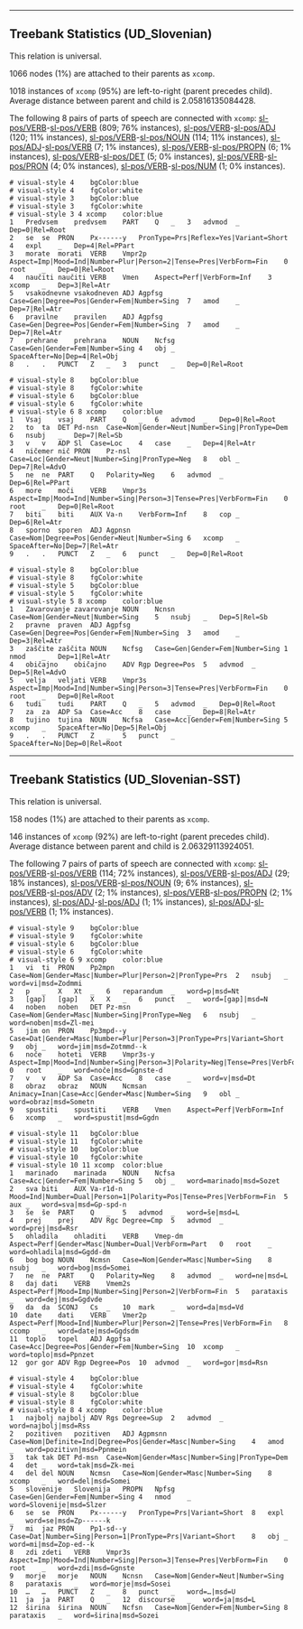 

--------------------------------------------------------------------------------

## Treebank Statistics (UD_Slovenian)

This relation is universal.

1066 nodes (1%) are attached to their parents as `xcomp`.

1018 instances of `xcomp` (95%) are left-to-right (parent precedes child).
Average distance between parent and child is 2.05816135084428.

The following 8 pairs of parts of speech are connected with `xcomp`: [sl-pos/VERB]()-[sl-pos/VERB]() (809; 76% instances), [sl-pos/VERB]()-[sl-pos/ADJ]() (120; 11% instances), [sl-pos/VERB]()-[sl-pos/NOUN]() (114; 11% instances), [sl-pos/ADJ]()-[sl-pos/VERB]() (7; 1% instances), [sl-pos/VERB]()-[sl-pos/PROPN]() (6; 1% instances), [sl-pos/VERB]()-[sl-pos/DET]() (5; 0% instances), [sl-pos/VERB]()-[sl-pos/PRON]() (4; 0% instances), [sl-pos/VERB]()-[sl-pos/NUM]() (1; 0% instances).


~~~ conllu
# visual-style 4	bgColor:blue
# visual-style 4	fgColor:white
# visual-style 3	bgColor:blue
# visual-style 3	fgColor:white
# visual-style 3 4 xcomp	color:blue
1	Predvsem	predvsem	PART	Q	_	3	advmod	_	Dep=0|Rel=Root
2	se	se	PRON	Px------y	PronType=Prs|Reflex=Yes|Variant=Short	4	expl	_	Dep=4|Rel=PPart
3	morate	morati	VERB	Vmpr2p	Aspect=Imp|Mood=Ind|Number=Plur|Person=2|Tense=Pres|VerbForm=Fin	0	root	_	Dep=0|Rel=Root
4	naučiti	naučiti	VERB	Vmen	Aspect=Perf|VerbForm=Inf	3	xcomp	_	Dep=3|Rel=Atr
5	vsakodnevne	vsakodneven	ADJ	Agpfsg	Case=Gen|Degree=Pos|Gender=Fem|Number=Sing	7	amod	_	Dep=7|Rel=Atr
6	pravilne	pravilen	ADJ	Agpfsg	Case=Gen|Degree=Pos|Gender=Fem|Number=Sing	7	amod	_	Dep=7|Rel=Atr
7	prehrane	prehrana	NOUN	Ncfsg	Case=Gen|Gender=Fem|Number=Sing	4	obj	_	SpaceAfter=No|Dep=4|Rel=Obj
8	.	.	PUNCT	Z	_	3	punct	_	Dep=0|Rel=Root

~~~


~~~ conllu
# visual-style 8	bgColor:blue
# visual-style 8	fgColor:white
# visual-style 6	bgColor:blue
# visual-style 6	fgColor:white
# visual-style 6 8 xcomp	color:blue
1	Vsaj	vsaj	PART	Q	_	6	advmod	_	Dep=0|Rel=Root
2	to	ta	DET	Pd-nsn	Case=Nom|Gender=Neut|Number=Sing|PronType=Dem	6	nsubj	_	Dep=7|Rel=Sb
3	v	v	ADP	Sl	Case=Loc	4	case	_	Dep=4|Rel=Atr
4	ničemer	nič	PRON	Pz-nsl	Case=Loc|Gender=Neut|Number=Sing|PronType=Neg	8	obl	_	Dep=7|Rel=AdvO
5	ne	ne	PART	Q	Polarity=Neg	6	advmod	_	Dep=6|Rel=PPart
6	more	moči	VERB	Vmpr3s	Aspect=Imp|Mood=Ind|Number=Sing|Person=3|Tense=Pres|VerbForm=Fin	0	root	_	Dep=0|Rel=Root
7	biti	biti	AUX	Va-n	VerbForm=Inf	8	cop	_	Dep=6|Rel=Atr
8	sporno	sporen	ADJ	Agpnsn	Case=Nom|Degree=Pos|Gender=Neut|Number=Sing	6	xcomp	_	SpaceAfter=No|Dep=7|Rel=Atr
9	.	.	PUNCT	Z	_	6	punct	_	Dep=0|Rel=Root

~~~


~~~ conllu
# visual-style 8	bgColor:blue
# visual-style 8	fgColor:white
# visual-style 5	bgColor:blue
# visual-style 5	fgColor:white
# visual-style 5 8 xcomp	color:blue
1	Zavarovanje	zavarovanje	NOUN	Ncnsn	Case=Nom|Gender=Neut|Number=Sing	5	nsubj	_	Dep=5|Rel=Sb
2	pravne	praven	ADJ	Agpfsg	Case=Gen|Degree=Pos|Gender=Fem|Number=Sing	3	amod	_	Dep=3|Rel=Atr
3	zaščite	zaščita	NOUN	Ncfsg	Case=Gen|Gender=Fem|Number=Sing	1	nmod	_	Dep=1|Rel=Atr
4	običajno	običajno	ADV	Rgp	Degree=Pos	5	advmod	_	Dep=5|Rel=AdvO
5	velja	veljati	VERB	Vmpr3s	Aspect=Imp|Mood=Ind|Number=Sing|Person=3|Tense=Pres|VerbForm=Fin	0	root	_	Dep=0|Rel=Root
6	tudi	tudi	PART	Q	_	5	advmod	_	Dep=0|Rel=Root
7	za	za	ADP	Sa	Case=Acc	8	case	_	Dep=8|Rel=Atr
8	tujino	tujina	NOUN	Ncfsa	Case=Acc|Gender=Fem|Number=Sing	5	xcomp	_	SpaceAfter=No|Dep=5|Rel=Obj
9	.	.	PUNCT	Z	_	5	punct	_	SpaceAfter=No|Dep=0|Rel=Root

~~~




--------------------------------------------------------------------------------

## Treebank Statistics (UD_Slovenian-SST)

This relation is universal.

158 nodes (1%) are attached to their parents as `xcomp`.

146 instances of `xcomp` (92%) are left-to-right (parent precedes child).
Average distance between parent and child is 2.06329113924051.

The following 7 pairs of parts of speech are connected with `xcomp`: [sl-pos/VERB]()-[sl-pos/VERB]() (114; 72% instances), [sl-pos/VERB]()-[sl-pos/ADJ]() (29; 18% instances), [sl-pos/VERB]()-[sl-pos/NOUN]() (9; 6% instances), [sl-pos/VERB]()-[sl-pos/ADV]() (2; 1% instances), [sl-pos/VERB]()-[sl-pos/PROPN]() (2; 1% instances), [sl-pos/ADJ]()-[sl-pos/ADJ]() (1; 1% instances), [sl-pos/ADJ]()-[sl-pos/VERB]() (1; 1% instances).


~~~ conllu
# visual-style 9	bgColor:blue
# visual-style 9	fgColor:white
# visual-style 6	bgColor:blue
# visual-style 6	fgColor:white
# visual-style 6 9 xcomp	color:blue
1	vi	ti	PRON	Pp2mpn	Case=Nom|Gender=Masc|Number=Plur|Person=2|PronType=Prs	2	nsubj	_	word=vi|msd=Zodmmi
2	p	_	X	Xt	_	6	reparandum	_	word=p|msd=Nt
3	[gap]	[gap]	X	X	_	6	punct	_	word=[gap]|msd=N
4	noben	noben	DET	Pz-msn	Case=Nom|Gender=Masc|Number=Sing|PronType=Neg	6	nsubj	_	word=noben|msd=Zl-mei
5	jim	on	PRON	Pp3mpd--y	Case=Dat|Gender=Masc|Number=Plur|Person=3|PronType=Prs|Variant=Short	9	obj	_	word=jim|msd=Zotmmd--k
6	noče	hoteti	VERB	Vmpr3s-y	Aspect=Imp|Mood=Ind|Number=Sing|Person=3|Polarity=Neg|Tense=Pres|VerbForm=Fin	0	root	_	word=noče|msd=Ggnste-d
7	v	v	ADP	Sa	Case=Acc	8	case	_	word=v|msd=Dt
8	obraz	obraz	NOUN	Ncmsan	Animacy=Inan|Case=Acc|Gender=Masc|Number=Sing	9	obl	_	word=obraz|msd=Sometn
9	spustiti	spustiti	VERB	Vmen	Aspect=Perf|VerbForm=Inf	6	xcomp	_	word=spustit|msd=Ggdn

~~~


~~~ conllu
# visual-style 11	bgColor:blue
# visual-style 11	fgColor:white
# visual-style 10	bgColor:blue
# visual-style 10	fgColor:white
# visual-style 10 11 xcomp	color:blue
1	marinado	marinada	NOUN	Ncfsa	Case=Acc|Gender=Fem|Number=Sing	5	obj	_	word=marinado|msd=Sozet
2	sva	biti	AUX	Va-r1d-n	Mood=Ind|Number=Dual|Person=1|Polarity=Pos|Tense=Pres|VerbForm=Fin	5	aux	_	word=sva|msd=Gp-spd-n
3	še	še	PART	Q	_	5	advmod	_	word=še|msd=L
4	prej	prej	ADV	Rgc	Degree=Cmp	5	advmod	_	word=prej|msd=Rsr
5	ohladila	ohladiti	VERB	Vmep-dm	Aspect=Perf|Gender=Masc|Number=Dual|VerbForm=Part	0	root	_	word=ohladila|msd=Ggdd-dm
6	bog	bog	NOUN	Ncmsn	Case=Nom|Gender=Masc|Number=Sing	8	nsubj	_	word=bog|msd=Somei
7	ne	ne	PART	Q	Polarity=Neg	8	advmod	_	word=ne|msd=L
8	daj	dati	VERB	Vmem2s	Aspect=Perf|Mood=Imp|Number=Sing|Person=2|VerbForm=Fin	5	parataxis	_	word=dej|msd=Ggdvde
9	da	da	SCONJ	Cs	_	10	mark	_	word=da|msd=Vd
10	date	dati	VERB	Vmer2p	Aspect=Perf|Mood=Ind|Number=Plur|Person=2|Tense=Pres|VerbForm=Fin	8	ccomp	_	word=date|msd=Ggdsdm
11	toplo	topel	ADJ	Agpfsa	Case=Acc|Degree=Pos|Gender=Fem|Number=Sing	10	xcomp	_	word=toplo|msd=Ppnzet
12	gor	gor	ADV	Rgp	Degree=Pos	10	advmod	_	word=gor|msd=Rsn

~~~


~~~ conllu
# visual-style 4	bgColor:blue
# visual-style 4	fgColor:white
# visual-style 8	bgColor:blue
# visual-style 8	fgColor:white
# visual-style 8 4 xcomp	color:blue
1	najbolj	najbolj	ADV	Rgs	Degree=Sup	2	advmod	_	word=najbolj|msd=Rss
2	pozitiven	pozitiven	ADJ	Agpmsnn	Case=Nom|Definite=Ind|Degree=Pos|Gender=Masc|Number=Sing	4	amod	_	word=pozitivn|msd=Ppnmein
3	tak	tak	DET	Pd-msn	Case=Nom|Gender=Masc|Number=Sing|PronType=Dem	4	det	_	word=tak|msd=Zk-mei
4	del	del	NOUN	Ncmsn	Case=Nom|Gender=Masc|Number=Sing	8	xcomp	_	word=del|msd=Somei
5	slovenije	Slovenija	PROPN	Npfsg	Case=Gen|Gender=Fem|Number=Sing	4	nmod	_	word=Slovenije|msd=Slzer
6	se	se	PRON	Px------y	PronType=Prs|Variant=Short	8	expl	_	word=se|msd=Zp------k
7	mi	jaz	PRON	Pp1-sd--y	Case=Dat|Number=Sing|Person=1|PronType=Prs|Variant=Short	8	obj	_	word=mi|msd=Zop-ed--k
8	zdi	zdeti	VERB	Vmpr3s	Aspect=Imp|Mood=Ind|Number=Sing|Person=3|Tense=Pres|VerbForm=Fin	0	root	_	word=zdi|msd=Ggnste
9	morje	morje	NOUN	Ncnsn	Case=Nom|Gender=Neut|Number=Sing	8	parataxis	_	word=morje|msd=Sosei
10	…	…	PUNCT	Z	_	8	punct	_	word=…|msd=U
11	ja	ja	PART	Q	_	12	discourse	_	word=ja|msd=L
12	širina	širina	NOUN	Ncfsn	Case=Nom|Gender=Fem|Number=Sing	8	parataxis	_	word=širina|msd=Sozei

~~~



